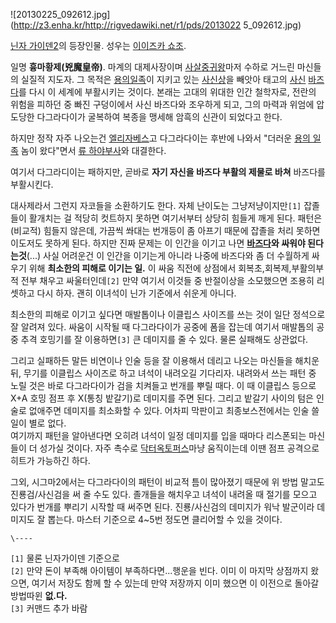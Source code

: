 ![20130225_092612.jpg](http://z3.enha.kr/http://rigvedawiki.net/r1/pds/2013022
5_092612.jpg)

[닌자 가이덴2](%EB%8B%8C%EC%9E%90%20%EA%B0%80%EC%9D%B4%EB%8D%B42.md)의 등장인물. 성우는
[이이즈카 쇼조](%EC%9D%B4%EC%9D%B4%EC%A6%88%EC%B9%B4%20%EC%87%BC%EC%A1%B0.md).

일명 **흉마황제(兇魔皇帝)**. 마계의 대제사장이며 [사살](%EC%97%98%EB%A6%AC%EC%9E%90%EB%B2%A0%EC%8A%A4.md)[중](%EC%95%8C%EB%A0%89%EC%84%B8%EC%9D%B4%28%EB%8B%8C%EC%9E%90%20%EA%B0%80%EC%9D%B4%EB%8D%B4%29.md)[귀](%EB%B3%BC%ED%94%84.md)[왕](%EC%A0%9C%EB%8F%84%EB%8B%88%EC%9A%B0%EC%8A%A4.md)마저 수하로 거느린 마신들의 실질적 지도자. 그 목적은 [용의일족](%EC%9A%A9%EC%9D%98%20%EC%9D%BC%EC%A1%B1.md)이 지키고 있는
[사신상](%EC%82%AC%EC%8B%A0%EC%83%81.md)을 빼앗아 태고의
[사신](%EC%82%AC%EC%8B%A0.md) [바즈다](%EB%B0%94%EC%A6%88%EB%8B%A4.md)를 다시 이
세계에 부활시키는 것이다. 본래는 고대의 위대한 인간 철학자로, 전란의 위험을 피하던 중 빠진 구덩이에서 사신 바즈다와 조우하게 되고, 그의
마력과 위엄에 압도당한 다그라다이가 굴복하여 복종을 맹세해 암흑의 신관이 되었다고 한다.

하지만 정작 자주 나오는건 [엘리자베스](%EC%97%98%EB%A6%AC%EC%9E%90%EB%B2%A0%EC%8A%A4.md)고
다그라다이는 후반에 나와서 "더러운 [용의 일족](%EC%9A%A9%EC%9D%98%20%EC%9D%BC%EC%A1%B1.md) 놈이
왔다"면서 [류 하야부사](%EB%A5%98%20%ED%95%98%EC%95%BC%EB%B6%80%EC%82%AC.md)와 대결한다.

여기서 다그라디이는 패하지만, 곧바로 **자기 자신을 바즈다 부활의 제물로 바쳐** 바즈다를 부활시킨다.

대사제라서 그런지 자코들을 소환하기도 한다. 자체 난이도는 그냥저냥이지만`[1]` 잡졸들이 활개치는 걸 적당히 컷트하지 못하면 여기서부터
상당히 힘들게 깨게 된다. 패턴은 (비교적) 힘들지 않은데, 가끔씩 쏴대는 번개등이 좀 아프기 때문에 잡졸을 처리 못하면 이도저도 못하게
된다. 하지만 진짜 문제는 이 인간을 이기고 나면 **[바즈다](%EB%B0%94%EC%A6%88%EB%8B%A4.md)와 싸워야
된다는것**(...) 사실 어려운건 이 인간을 이기는게 아니라 나중에 바즈다와 좀 더 수월하게 싸우기 위해 **최소한의 피해로 이기는
일.** 이 싸움 직전에 상점에서 회복초,회복제,부활의부적 전부 채우고 싸울터인데`[2]` 만약 여기서 이것들 중 반절이상을 소모했으면
조용히 리셋하고 다시 하자. 괜히 이녀석이 닌가 기준에서 쉬운게 아니다.

최소한의 피해로 이기고 싶다면 매발톱이나 이클립스 사이즈를 쓰는 것이 일단 정석으로 잘 알려져 있다. 싸움이 시작될 때 다그라다이가 공중에
폼을 잡는데 여기서 매발톱의 공중 추격 호밍기를 잘 이용하면`[3]` 큰 데미지를 줄 수 있다. 물론 실패해도 상관없다.

그리고 실패하든 말든 비연이나 인술 등을 잘 이용해서 데리고 나오는 마신들을 해치운 뒤, 무기를 이클립스 사이즈로 하고 녀석이 내려오길
기다리자. 내려와서 쓰는 패턴 중 노릴 것은 바로 다그라다이가 검을 치켜들고 번개를 뿌릴 때다. 이 때 이클립스 등으로 X+A 호밍 점프 후
X(통칭 밭갈기)로 데미지를 주면 된다. 그리고 밭갈기 사이의 텀은 인술로 없애주면 데미지를 최소화할 수 있다. 어차피 막판이고
최종보스전에서는 인술 쓸 일이 별로 없다.  
여기까지 패턴을 알아낸다면 오히려 녀석이 일정 데미지를 입을 때마다 리스폰되는 마신들이 더 성가실 것이다. 자주 촉수로 [닥터옥토퍼스](%EB%8B%A5%ED%84%B0%20%EC%98%A5%ED%86%A0%ED%8D%BC%EC%8A%A4.md)마냥 움직이는데
이땐 점프 공격으로 히트가 가능하긴 하다.

그외, 시그마2에서는 다그라다이의 패턴이 비교적 틈이 많아졌기 때문에 위 방법 말고도 진룡검/사신검을 써 줄 수도 있다. 졸개들을 해치우고
녀석이 내려올 때 절기를 모으고 있다가 번개를 뿌리기 시작할 때 써주면 된다. 진룡/사신검의 데미지가 워낙 발군이라 데미지도 잘 뽑는다.
마스터 기준으로 4~5번 정도면 클리어할 수 있을 것이다.  

`\----`

`[1]` 물론 닌자가이덴 기준으로  
`[2]` 만약 돈이 부족해 아이템이 부족하다면...행운을 빈다. 이미 이 마지막 상점까지 왔으면, 여기서 저장도 함께 할 수 있는데 만약
저장까지 이미 했으면 이 이전으로 돌아갈 방법따윈 **없.다.**  
`[3]` 커맨드 추가 바람

